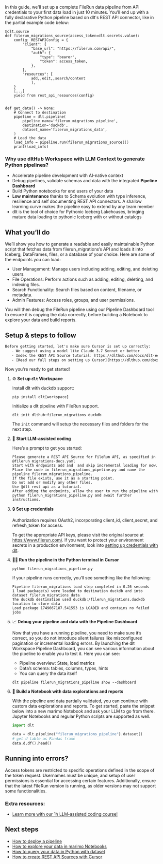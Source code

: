 In this guide, we'll set up a complete FileRun data pipeline from API credentials to your first data load in just 10 minutes. You'll end up with a fully declarative Python pipeline based on dlt's REST API connector, like in the partial example code below:

```python-outcome
@dlt.source
def filerun_migrations_source(access_token=dlt.secrets.value):
    config: RESTAPIConfig = {
        "client": {
            "base_url": "https://filerun.com/api/",
            "auth": {
                "type": "bearer",
                "token": access_token,
            },
        },
        "resources": [
            add,,edit,,search/content
            ],
    }
    [...]
    yield from rest_api_resources(config)


def get_data() -> None:
    # Connect to destination
    pipeline = dlt.pipeline(
        pipeline_name='filerun_migrations_pipeline',
        destination='duckdb',
        dataset_name='filerun_migrations_data', 
    )
    # Load the data
    load_info = pipeline.run(filerun_migrations_source())
    print(load_info) 
```

### Why use dltHub Workspace with LLM Context to generate Python pipelines?

- Accelerate pipeline development with AI-native context
- Debug pipelines, validate schemas and data with the integrated **Pipeline Dashboard**
- Build Python notebooks for end users of your data
- **Low maintenance** thanks to Schema evolution with type inference, resilience and self documenting REST API connectors. A shallow learning curve makes the pipeline easy to extend by any team member
- dlt is the tool of choice for Pythonic Iceberg Lakehouses, bringing mature data loading to pythonic Iceberg with or without catalogs

## What you’ll do

We’ll show you how to generate a readable and easily maintainable Python script that fetches data from filerun_migrations’s API and loads it into Iceberg, DataFrames, files, or a database of your choice. Here are some of the endpoints you can load:

- User Management: Manage users including adding, editing, and deleting users.
- File Operations: Perform actions such as adding, editing, deleting, and indexing files.
- Search Functionality: Search files based on content, filename, or metadata.
- Admin Features: Access roles, groups, and user permissions.

You will then debug the FileRun pipeline using our Pipeline Dashboard tool to ensure it is copying the data correctly, before building a Notebook to explore your data and build reports.

## Setup & steps to follow

```default
Before getting started, let's make sure Cursor is set up correctly:
   - We suggest using a model like Claude 3.7 Sonnet or better
   - Index the REST API Source tutorial: https://dlthub.com/docs/dlt-ecosystem/verified-sources/rest_api/ and add it to context as **@dlt rest api**
   - [Read our full steps on setting up Cursor](https://dlthub.com/docs/dlt-ecosystem/llm-tooling/cursor-restapi#23-configuring-cursor-with-documentation)
```

Now you're ready to get started!

1. ⚙️ **Set up `dlt` Workspace**
    
    Install dlt with duckdb support:
    ```shell
    pip install dlt[workspace]
    ```

    Initialize a dlt pipeline with FileRun support.
    ```shell
    dlt init dlthub:filerun_migrations duckdb
    ```

    The `init` command will setup the necessary files and folders for the next step.
    
2. 🤠 **Start LLM-assisted coding**
    
    Here’s a prompt to get you started:
    
    ```prompt
    Please generate a REST API Source for FileRun API, as specified in @filerun_migrations-docs.yaml 
    Start with endpoints add and  and skip incremental loading for now. 
    Place the code in filerun_migrations_pipeline.py and name the pipeline filerun_migrations_pipeline. 
    If the file exists, use it as a starting point. 
    Do not add or modify any other files. 
    Use @dlt rest api as a tutorial. 
    After adding the endpoints, allow the user to run the pipeline with python filerun_migrations_pipeline.py and await further instructions.
    ```

    
3. 🔒 **Set up credentials** 
    
    Authorization requires OAuth2, incorporating client_id, client_secret, and refresh_token for access.
    
    To get the appropriate API keys, please visit the original source at https://www.filerun.com/.
    If you want to protect your environment secrets in a production environment, look into [setting up credentials with dlt](https://dlthub.com/docs/walkthroughs/add_credentials).
    
4. 🏃‍♀️ **Run the pipeline in the Python terminal in Cursor**
    
    ```shell
    python filerun_migrations_pipeline.py
    ```
    
    If your pipeline runs correctly, you’ll see something like the following:
    
    ```shell
    Pipeline filerun_migrations load step completed in 0.26 seconds
    1 load package(s) were loaded to destination duckdb and into dataset filerun_migrations_data
    The duckdb destination used duckdb:/filerun_migrations.duckdb location to store data
    Load package 1749667187.541553 is LOADED and contains no failed jobs
    ```
    
5. 📈 **Debug your pipeline and data with the Pipeline Dashboard**

    Now that you have a running pipeline, you need to make sure it’s correct, so you do not introduce silent failures like misconfigured pagination or incremental loading errors. By launching the dlt Workspace Pipeline Dashboard, you can see various information about the pipeline to enable you to test it. Here you can see:
    - Pipeline overview: State, load metrics
    - Data’s schema: tables, columns, types, hints
    - You can query the data itself
    
    ```shell
    dlt pipeline filerun_migrations_pipeline show --dashboard
    ```
    
6. 🐍 **Build a Notebook with data explorations and reports**

    With the pipeline and data partially validated, you can continue with custom data explorations and reports. To get started, paste the snippet below into a new marimo Notebook and ask your LLM to go from there. Jupyter Notebooks and regular Python scripts are supported as well.

    
    ```python
    import dlt

   data = dlt.pipeline("filerun_migrations_pipeline").dataset()
   # get d table as Pandas frame
   data.d.df().head()
    ```

## Running into errors?

Access tokens are restricted to specific operations defined in the scope of the token request. Usernames must be unique, and setup of user permissions is essential for accessing certain features. Additionally, ensure that the latest FileRun version is running, as older versions may not support some functionalities.

### Extra resources:

- [Learn more with our 1h LLM-assisted coding course!](https://www.youtube.com/watch?v=GGid70rnJuM)

## Next steps

- [How to deploy a pipeline](https://dlthub.com/docs/walkthroughs/deploy-a-pipeline)
- [How to explore your data in marimo Notebooks](https://dlthub.com/docs/general-usage/dataset-access/marimo)
- [How to query your data in Python with dataset](https://dlthub.com/docs/general-usage/dataset-access/dataset)
- [How to create REST API Sources with Cursor](https://dlthub.com/docs/dlt-ecosystem/llm-tooling/cursor-restapi)